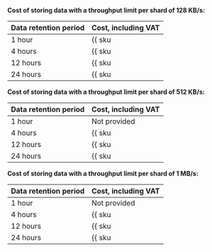 **Cost of storing data with a throughput limit per shard of 128 KB/s:**

| Data retention period | Cost, including VAT |
| --- | --- |
| 1 hour | {{ sku|KZT|yds.reserved_resources.128k.1h|string }}  |
| 4 hours | {{ sku|KZT|yds.reserved_resources.128k.4h|string }} |
| 12 hours | {{ sku|KZT|yds.reserved_resources.128k.12h|string }} |
| 24 hours | {{ sku|KZT|yds.reserved_resources.128k.24h|string }} |

**Cost of storing data with a throughput limit per shard of 512 KB/s:**

| Data retention period | Cost, including VAT |
| --- | --- |
| 1 hour | Not provided |
| 4 hours | {{ sku|KZT|yds.reserved_resources.512k.4h|string }} |
| 12 hours | {{ sku|KZT|yds.reserved_resources.512k.12h|string }} |
| 24 hours | {{ sku|KZT|yds.reserved_resources.512k.24h|string }} |

**Cost of storing data with a throughput limit per shard of 1 MB/s:**

| Data retention period | Cost, including VAT |
| --- | --- |
| 1 hour | Not provided |
| 4 hours | {{ sku|KZT|yds.reserved_resources.1m.4h|string }} |
| 12 hours | {{ sku|KZT|yds.reserved_resources.1m.12h|string }} |
| 24 hours | {{ sku|KZT|yds.reserved_resources.1m.24h|string }} |